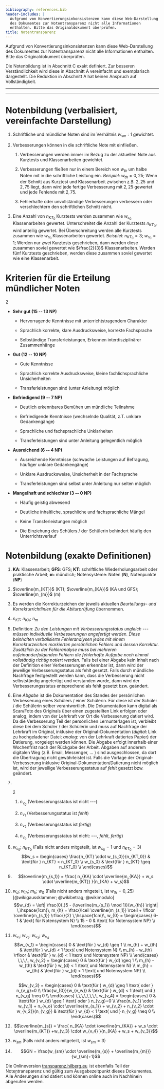 ```yaml
---
bibliography: references.bib
header-includes: |
  Aufgrund von Konvertierungsinkonsistenzen kann diese Web-Darstellung
  des Dokumentes zur Notentransparenz nicht alle Informationen
  enthalten. Bitte das Originaldokument überprüfen.
title: Notentransparenz
---
```


Aufgrund von Konvertierungsinkonsistenzen kann diese Web-Darstellung des
Dokumentes zur Notentransparenz nicht alle Informationen enthalten.
Bitte das Originaldokument überprüfen.

Die Notenbildung ist in Abschnitt C exakt definiert. Zur besseren
Verständlichkeit wird diese in Abschnitt A vereinfacht und exemplarisch
dargestellt. Die Reduktion in Abschnitt A hat keinen Anspruch auf
Vollständigkeit.

------------------------------------------------------------------------

------------------------------------------------------------------------

Notenbildung (verbalisiert, vereinfachte Darstellung)
=====================================================

1.  Schriftliche und mündliche Noten sind im Verhältnis $w_{sm} : 1$
    gewichtet.

2.  Verbesserungen können in die schriftliche Note mit einfließen.

    1.  Verbesserungen werden immer im Bezug zu der aktuellen Note aus
        Kurztests und Klassenarbeiten gewichtet.

    2.  Verbesserungen fließen nur in einem Bereich von $w_{th}$ um
        halbe Noten mit in die schriftliche Leistung ein. *Beispiel*:
        $w_{th}=0{,}25$; Wenn der Schnitt aus Kurztest und Klassenarbeit
        zwischen z.B. $2{,}25$ und $2{,}75$ liegt, dann wird jede
        fertige Verbesserung mit $2{,}25$ gewertet und jede Fehlende mit
        $2{,}75$.

    3.  Fehlerhafte oder unvollständige Verbesserungen verbessern oder
        verschlechtern den schriftlichen Schnitt nicht.

3.  Eine Anzahl von $n_{KT_0}$ Kurztests werden zusammen wie $w_{s_0}$
    Klassenarbeiten gewertet. Unterschreitet die Anzahl der Kurztests
    $n_{KT_0}$, wird anteilig gewertet. Bei Überschreitung werden alle
    Kurztests zusammen wie $w_{s_0}$ Klassenarbeiten gewertet.
    *Beispiel*: $n_{KT_0} = 3$; $w_{s_0}=1$; Werden nur zwei Kurztests
    geschrieben, dann werden diese zusammen soviel gewertet wie
    $\frac{2}{3}$ Klassenarbeiten. Werden fünf Kurztests geschrieben,
    werden diese zusammen soviel gewertet wie eine Klassenarbeit.

Kriterien für die Erteilung mündlicher Noten
============================================

2

-   **Sehr gut (15 -- 13 NP)**

    -   Hervorragende Kenntnisse mit unterrichtstragendem Charakter

    -   Sprachlich korrekte, klare Ausdrucksweise, korrekte Fachsprache

    -   Selbständige Transferleistungen, Erkennen interdisziplinärer
        Zusammenhänge

-   **Gut (12 -- 10 NP)**

    -   Gute Kenntnisse

    -   Sprachlich korrekte Ausdrucksweise, kleine fachlichsprachliche
        Unsicherheiten

    -   Transferleistungen sind (unter Anleitung) möglich

-   **Befriedigend (9 -- 7 NP)**

    -   Deutlich erkennbares Bemühen um mündliche Teilnahme

    -   Befriedigende Kenntnisse (wechselnde Qualität, z.T. unklare
        Gedankengänge)

    -   Sprachliche und fachsprachliche Unklarheiten

    -   Transferleistungen sind unter Anleitung gelegentlich möglich

-   **Ausreichend (6 -- 4 NP)**

    -   Ausreichende Kenntnisse (schwache Leistungen auf Befragung,
        häufiger unklare Gedankengänge)

    -   Unklare Ausdrucksweise, Unsicherheit in der Fachsprache

    -   Transferleistungen sind selbst unter Anleitung nur selten
        möglich

-   **Mangelhaft und schlechter (3 -- 0 NP)**

    -   Häufig geistig abwesend

    -   Deutliche inhaltliche, sprachliche und fachsprachliche Mängel

    -   Keine Transferleistungen möglich

    -   Die Einziehung des Schülers / der Schülerin behindert häufig den
        Unterrichtsverlauf

Notenbildung (exakte Definitionen)
==================================

1.   **KA**: Klassenarbeit; **GFS**: GFS; **KT**: schriftliche
    Wiederholungsarbeit oder praktische Arbeit; **m**: mündlich;
    Notensysteme: Noten (**N**), Notenpunkte (**NP**)

2.  $\overline{m_{KT}}$ (KT); $\overline{m_{KA}}$ (KA und GFS);
    $\overline{m_{m}}$ (m)

3.  Es werden die Korrekturzeichen der jeweils aktuellen *Beurteilungs-
    und Korrekturrichtlinien für die Abiturprüfung* übernommen.

4.  $n_{KT}$; $n_{KA}$; $n_{m}$

5.   Definition: *Zu den Leistungen mit Verbesserungsstatus ungleich ---
    müssen *individuelle* Verbesserungen angefertigt werden. Diese
    beinhalten verbalisierte Fehleranalysen jedes mit einem
    Korrekturzeichen markierten *persönlichen* Fehlers und dessen
    Korrektur. Zusätzlich zu der Fehleranalyse muss bei mehreren
    aufeinanderfolgenden Fehlern die fehlerhafte Aufgabe noch einmal
    vollständig richtig notiert werden.* Falls bei einer Abgabe kein
    Inhalt nach der Definition einer Verbesserungen erkennbar ist, dann
    wird der jeweilige Verbesserungsstatus als fehlt gesetzt. Falls
    durch mündliche Nachfrage festgestellt werden kann, dass die
    Verbesserung nicht selbstständig angefertigt und verstanden wurde,
    dann wird der Verbesserungsstatus entsprechend als fehlt gesetzt
    bzw. geändert.

6.   Eine *Abgabe* ist die Dokumentation des Standes der persönlichen
    Verbesserung eines Schülers / einer Schülerin. Für diese ist der
    Schüler / die Schülerin selber verantwortlich. Die Dokumentation
    kann digital als Scan/Foto des Originals über einen zugestellten
    Link erfolgen oder analog, indem von der Lehrkraft vor Ort die
    Verbesserung datiert wird. Da die Verbesserung Teil der persönlichen
    Lernunterlagen ist, verbleibt diese bei dem Schüler / der Schülerin
    und muss auf Nachfrage der Lehrkraft im Original, inklusive der
    Original-Dokumentation (*digital*: Link zu hochgeladener Datei;
    *analog*: von der Lehrkraft datiertes Papier) der Datierung,
    vorgelegt werden können. Die Abgabe erfolgt innerhalb einer
    Wochenfrist nach der Rückgabe der Arbeit. Abgaben auf anderem
    digitalen Weg (z.B. Email, Messenger, \... ) sind ausgeschlossen, da
    dort die Übertragung nicht gewährleistet ist. Falls die Vorlage der
    Original-Verbesserung inklusive Original-Dokumentation/Datierung
    nicht möglich ist, wird der jeweilige Verbesserungsstatus auf
    *fehlt* gesetzt bzw. geändert.

7.   

    2

    1.  $n_{v_g}$ (Verbesserungsstatus ist nicht ---)

    2.  $n_{v_1}$ (Verbesserungsstatus ist *fehlt*)

    3.  $n_{v_2}$ (Verbesserungsstatus ist *fertig*)

    4.  $n_{v_o}$ (Verbesserungsstatus ist nicht: *---*, *fehlt*,
        *fertig*)

8.  $w_{s_0}$; $n_{KT_0}$ (Falls nicht anders mitgeteilt, ist
    $w_{s_0}=1$ und $n_{KT_0}=3$) $$w_s =
    	\begin{cases}
    		\frac{n_{KT} \cdot w_{s_0}}{n_{KT_0}} & \text{für }    n_{KT} < n_{KT_0} \\
    		w_{s_0} & \text{für }    n_{KT} \geq n_{KT_0} \\
    	\end{cases}$$

9.  $$\overline{m_{s_1}} = \frac{ n_{KA} \cdot \overline{m_{KA}} + w_s \cdot \overline{m_{KT}} }{n_{KA} + w_s}$$

10. $w_{d}$; $w_{th}$; $m_h$; $w_{0}$ (Falls nicht anders mitgeteilt,
    ist $w_{th}=0{,}25$) [@wikigaussklammer; @wikibetrag; @wikimodulo]
    $$w_{d} = \left| \frac{0{,}5 - (\overline{m_{s_1}} \mod 1)}{w_{th}} \right|
    	\,\hspace{1cm}\,
    	m_{h} = \frac{\lceil \overline{m_{s_1}} \rceil + \lfloor \overline{m_{s_1}} \rfloor}{2}
    	\,\hspace{1cm}\,
    	w_{0} =
    	\begin{cases}
    		6-1 & \text{ für Notensystem N} \\
    		15 - 0 & \text{ für Notensystem NP} \\
    	\end{cases}$$

11. $w_{v_1}$; $w_{v_2}$; $w_{v_3}$; $w_{v_4}$ $$w_{v_1} =
    	\begin{cases}
    		0 & \text{für }  w_{d} \geq 1 \\
    		m_{h} + w_{th} & \text{für }    w_{d} < 1 \text{ und Notensystem N} \\
    		m_{h} - w_{th} \rfloor & \text{für }    w_{d} < 1 \text{ und Notensystem NP} \\
    	\end{cases}
    	\,\,\,\,
    	w_{v_2} =
    	\begin{cases}
    		0 & \text{für }  w_{d} \geq 1 \\
    		m_{h} - w_{th} & \text{für }    w_{d} < 1 \text{ und Notensystem N} \\
    		m_{h} + w_{th} & \text{für }    w_{d} < 1 \text{ und Notensystem NP} \\
    	\end{cases}$$

    $$w_{v_3} =
    	\begin{cases}
    		0 & \text{für }  w_{d} \geq 1 \text{ oder } n_{v_g}=0 \\
    		\frac{w_{0}}{w_{v_w}} & \text{für }    w_{d} < 1 \text{ und } n_{v_g} \neq 0 \\
    	\end{cases}
    	\,\,\,\,\,\,\,\,
    	w_{v_4} =
    	\begin{cases}
    		0 & \text{für }  w_{d} \geq 1 \text{ oder } n_{v_g}=0 \\
    		\frac{n_{v_1} \cdot w_{v_1} + n_{v_o} \cdot \overline{m_{s_1}} + w_{v_2} + n_{v_2} \cdot w_{v_2}}{n_{v_g}} & \text{für }    w_{d} < 1 \text{ und } n_{v_g} \neq 0 \\
    	\end{cases}$$

12. $$\overline{m_{s}} = \frac{ n_{KA} \cdot \overline{m_{KA}} + w_s \cdot \overline{m_{KT}} +w_{v_3} \cdot w_{v_4}   }{n_{KA} + w_s + w_{v_3}}$$

13. $w_{sm}$ (Falls nicht anders mitgeteilt, ist $w_{sm}=3$)

14. $$GN = \frac{w_{sm} \cdot \overline{m_{s}} + \overline{m_{m}}}{w_{sm}+1}$$

Die Onlineversion
[transparenz.hilberg.eu](https://transparenz.hilberg.eu)  ist ebenfalls
Teil der Notentransparenz und gültig zum Ausgabezeitpunkt dieses
Dokumentes. Alle Änderungen sind datiert und können online auch im
Nachhinein abgerufen werden.
